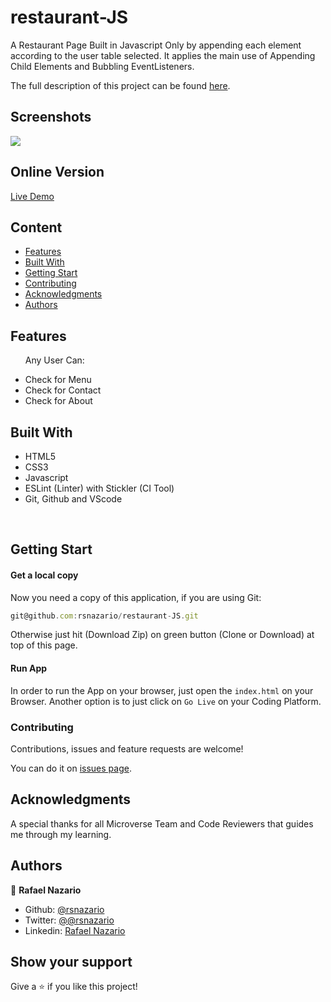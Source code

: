 
# restaurant-JS
A Restaurant Page Built in Javascript Only by appending each element according to the user table selected. It applies the main use of Appending Child Elements and Bubbling EventListeners.


The full description of this project can be found [here](https://www.theodinproject.com/courses/javascript/lessons/restaurant-page).

## Screenshots

![](docs/Peek%202020-08-19%2017-01.gif)

## Online Version
 [Live Demo ](https://rsnazario.github.io/restaurant-JS/)

## Content

* [Features](#features)
* [Built With](#built-with)
* [Getting Start](#getting-start)
* [Contributing](#contributing)
* [Acknowledgments](#acknowledgments)
* [Authors](#authors)

## Features

<ul>
  <p>Any User Can:</p>
  <li>Check for Menu</li>
  <li>Check for Contact</li>
  <li>Check for About</li>
</ul>

## Built With

- HTML5
- CSS3
- Javascript
- ESLint (Linter) with Stickler (CI Tool)
- Git, Github and VScode
<br>

## Getting Start

#### Get a local copy
Now you need a copy of this application, if you are using Git:
```js
git@github.com:rsnazario/restaurant-JS.git
```
Otherwise just hit (Download Zip) on green button (Clone or Download) at top of this page.

#### Run App

In order to run the App on your browser, just open the `index.html` on your Browser.
Another option is to just click on `Go Live` on your Coding Platform.

### Contributing

Contributions, issues and feature requests are welcome!

You can do it on [issues page](issues/).

## Acknowledgments

A special thanks for all Microverse Team and Code Reviewers that guides me through my learning.

## Authors

👤 **Rafael Nazario**

- Github: [@rsnazario](https://github.com/rsnazario)
- Twitter: [@@rsnazario](https://twitter.com/@rsnazario)
- Linkedin: [Rafael Nazario](https://www.linkedin.com/in/rsnazario/)

## Show your support

Give a ⭐️ if you like this project!
